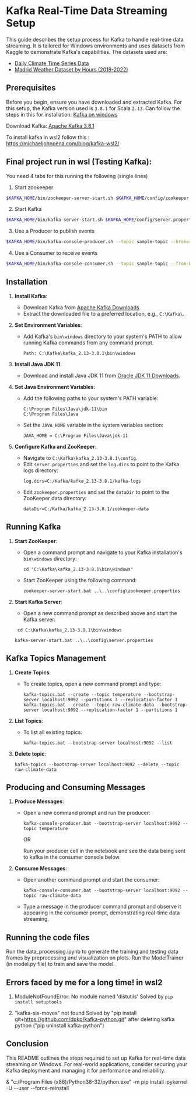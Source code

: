# Kafka Real-Time Data Streaming Setup

This guide describes the setup process for Kafka to handle real-time data streaming. It is tailored for Windows environments and uses datasets from Kaggle to demonstrate Kafka's capabilities. The datasets used are:
- [Daily Climate Time Series Data](https://www.kaggle.com/datasets/sumanthvrao/daily-climate-time-series-data)
- [Madrid Weather Dataset by Hours (2019-2022)](https://www.kaggle.com/datasets/rober2598/madrid-weather-dataset-by-hours-20192022)

## Prerequisites

Before you begin, ensure you have downloaded and extracted Kafka. For this setup, the Kafka version used is `3.8.1` for Scala `2.13`.
Can follow the steps in this for installation: [Kafka on windows](https://medium.com/@minhlenguyen02/how-to-properly-install-kafka-on-windows-11-a-step-by-step-guide-7b510dd78d05)

Download Kafka: [Apache Kafka 3.8.1](https://downloads.apache.org/kafka/3.8.1/kafka_2.13-3.8.1.tgz)

To install kafka in wsl2 follow this : https://michaeljohnpena.com/blog/kafka-wsl2/ 

## Final project run in wsl (Testing Kafka):
You need 4 tabs for this running the following (single lines)

1. Start zookeeper
```bash
$KAFKA_HOME/bin/zookeeper-server-start.sh $KAFKA_HOME/config/zookeeper.properties
```
2. Start Kafka
```bash
$KAFKA_HOME/bin/kafka-server-start.sh $KAFKA_HOME/config/server.properties
```
3. Use a Producer to publish events
```bash
$KAFKA_HOME/bin/kafka-console-producer.sh --topic sample-topic --broker-list localhost:9092
```
4. Use a Consumer to receive events
```bash
$KAFKA_HOME/bin/kafka-console-consumer.sh --topic sample-topic --from-beginning --bootstrap-ser
```


## Installation

1. **Install Kafka**:
   - Download Kafka from [Apache Kafka Downloads](https://kafka.apache.org/downloads).
   - Extract the downloaded file to a preferred location, e.g., `C:\Kafka\`.

2. **Set Environment Variables**:
   - Add Kafka's `bin\windows` directory to your system's PATH to allow running Kafka commands from any command prompt.
     ```
     Path: C:\Kafka\kafka_2.13-3.8.1\bin\windows
     ```

3. **Install Java JDK 11**:
   - Download and install Java JDK 11 from [Oracle JDK 11 Downloads](https://www.oracle.com/java/technologies/javase/jdk11-archive-downloads.html).

4. **Set Java Environment Variables**:
   - Add the following paths to your system's PATH variable:
     ```
     C:\Program Files\Java\jdk-11\bin
     C:\Program Files\Java
     ```
   - Set the `JAVA_HOME` variable in the system variables section:
     ```
     JAVA_HOME = C:\Program Files\Java\jdk-11
     ```

5. **Configure Kafka and ZooKeeper**:
   - Navigate to `C:\Kafka\kafka_2.13-3.8.1\config`.
   - Edit `server.properties` and set the `log.dirs` to point to the Kafka logs directory:
     ```
     log.dirs=C:/Kafka/kafka_2.13-3.8.1/kafka-logs
     ```
   - Edit `zookeeper.properties` and set the `dataDir` to point to the ZooKeeper data directory:
     ```
     dataDir=C:/Kafka/kafka_2.13-3.8.1/zookeeper-data
     ```

## Running Kafka

1. **Start ZooKeeper**:
   - Open a command prompt and navigate to your Kafka installation's `bin\windows` directory:
     ```
     cd "C:\Kafka\kafka_2.13-3.8.1\bin\windows"
     ```
   - Start ZooKeeper using the following command:
     ```
     zookeeper-server-start.bat ..\..\config\zookeeper.properties
     ```

2. **Start Kafka Server**:
   - Open a new command prompt as described above and start the Kafka server:
    ```
     cd C:\Kafka\kafka_2.13-3.8.1\bin\windows
     ```
     ```
     kafka-server-start.bat ..\..\config\server.properties
     ```

## Kafka Topics Management

1. **Create Topics**:
   - To create topics, open a new command prompt and type:
     ```
     kafka-topics.bat --create --topic temperature --bootstrap-server localhost:9092 --partitions 3 --replication-factor 1
     kafka-topics.bat --create --topic raw-climate-data --bootstrap-server localhost:9092 --replication-factor 1 --partitions 1
     ```

2. **List Topics**:
   - To list all existing topics:
     ```
     kafka-topics.bat --bootstrap-server localhost:9092 --list
     ```

3. **Delete topic**:
    ```
    kafka-topics --bootstrap-server localhost:9092 --delete --topic raw-climate-data
    ```

## Producing and Consuming Messages

1. **Produce Messages**:
   - Open a new command prompt and run the producer:
     ```
     kafka-console-producer.bat --bootstrap-server localhost:9092 --topic temperature
     ```

     OR

     Run your producer cell in the notebook and see the data being sent to kafka in the consumer console below.

2. **Consume Messages**:
   - Open another command prompt and start the consumer:
     ```
     kafka-console-consumer.bat --bootstrap-server localhost:9092 --topic raw-climate-data
     ```

   - Type a message in the producer command prompt and observe it appearing in the consumer prompt, demonstrating real-time data streaming.

## Running the code files

Run the data_processing.ipynb to generate the training and testing data frames by preprocessing and visualization on plots.
Run the ModelTrainer (in model.py file) to train and save the model.

## Errors faced by me for a long time! in wsl2
1. ModuleNotFoundError: No module named 'distutils'
Solved by ```pip install setuptools```

2. "kafka-six-moves" not found
Solved by "pip install git+https://github.com/dpkp/kafka-python.git" after deleting kafka python ("pip uninstall kafka-python")


## Conclusion

This README outlines the steps required to set up Kafka for real-time data streaming on Windows. For real-world applications, consider securing your Kafka deployment and managing it for performance and reliability.

& "c:/Program Files (x86)/Python38-32/python.exe" -m pip install ipykernel -U --user --force-reinstall
